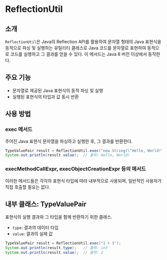 # ReflectionUtil

## 소개

`ReflectionUtil`은 Java의 Reflection API를 활용하여 문자열 형태의 Java 표현식을 동적으로 파싱 및 실행하는 유틸리티 클래스로 Java 코드를 문자열로 표현하여 동적으로 코드를 실행하고 그 결과를 얻을 수 있다. 이 메서드는 Java 8 버전 이상에서 동작한다.

## 주요 기능

- 문자열로 제공된 Java 표현식의 동적 파싱 및 실행
- 실행된 표현식의 타입과 값 동시 반환

## 사용 방법

### exec 메서드

주어진 Java 표현식 문자열을 파싱하고 실행한 후, 그 결과를 반환한다.

```java
TypeValuePair result = ReflectionUtil.exec("new String(\"Hello, World!\")");
System.out.println(result.value);  // 출력: Hello, World!
```

### execMethodCallExpr, execObjectCreationExpr 등의 메서드

이러한 메서드들은 각각의 표현식 타입에 따라 내부적으로 사용되며, 일반적인 사용자가 직접 호출할 필요는 없다.

## 내부 클래스: TypeValuePair

표현식의 실행 결과와 그 타입을 함께 반환하기 위한 클래스.

- `type`: 결과의 데이터 타입
- `value`: 결과의 실제 값

```java
TypeValuePair result = ReflectionUtil.exec("1 + 1");
System.out.println(result.type);   // 출력: int
System.out.println(result.value);  // 출력: 2
```